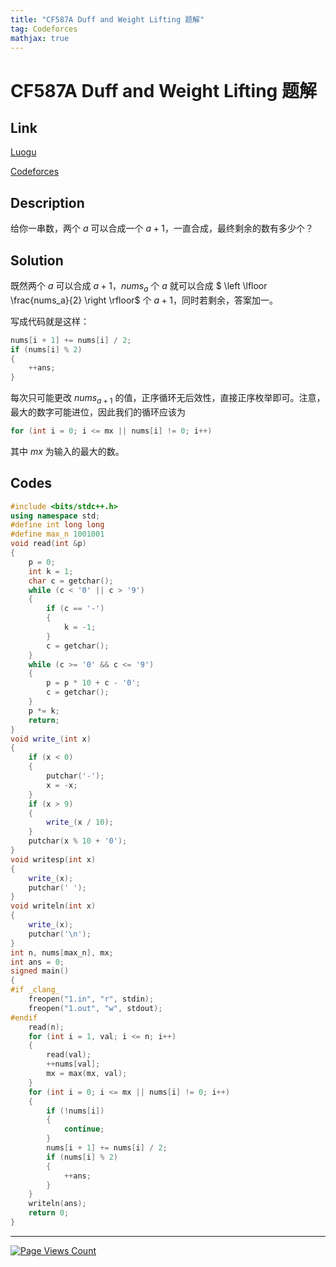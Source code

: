 ```yaml
---
title: "CF587A Duff and Weight Lifting 题解"
tag: Codeforces
mathjax: true
---
```


# CF587A Duff and Weight Lifting 题解

<!-- more -->


## Link

[Luogu](https://www.luogu.com.cn/problem/CF587A)

[Codeforces](https://codeforces.com/problemset/problem/587/A)

## Description

给你一串数，两个 $a$ 可以合成一个 $a + 1$，一直合成，最终剩余的数有多少个？

## Solution

既然两个 $a$ 可以合成 $a + 1$，$nums_a$ 个 $a$ 就可以合成 $ \left \lfloor \frac{nums_a}{2} \right \rfloor$ 个 $a + 1$，同时若剩余，答案加一。

写成代码就是这样：

```cpp
nums[i + 1] += nums[i] / 2;
if (nums[i] % 2)
{
    ++ans;
}
```

每次只可能更改 $nums_{a + 1}$ 的值，正序循环无后效性，直接正序枚举即可。注意，最大的数字可能进位，因此我们的循环应该为

```cpp
for (int i = 0; i <= mx || nums[i] != 0; i++)
```

其中 $mx$ 为输入的最大的数。

## Codes

```cpp
#include <bits/stdc++.h>
using namespace std;
#define int long long
#define max_n 1001001
void read(int &p)
{
    p = 0;
    int k = 1;
    char c = getchar();
    while (c < '0' || c > '9')
    {
        if (c == '-')
        {
            k = -1;
        }
        c = getchar();
    }
    while (c >= '0' && c <= '9')
    {
        p = p * 10 + c - '0';
        c = getchar();
    }
    p *= k;
    return;
}
void write_(int x)
{
    if (x < 0)
    {
        putchar('-');
        x = -x;
    }
    if (x > 9)
    {
        write_(x / 10);
    }
    putchar(x % 10 + '0');
}
void writesp(int x)
{
    write_(x);
    putchar(' ');
}
void writeln(int x)
{
    write_(x);
    putchar('\n');
}
int n, nums[max_n], mx;
int ans = 0;
signed main()
{
#if _clang_
    freopen("1.in", "r", stdin);
    freopen("1.out", "w", stdout);
#endif
    read(n);
    for (int i = 1, val; i <= n; i++)
    {
        read(val);
        ++nums[val];
        mx = max(mx, val);
    }
    for (int i = 0; i <= mx || nums[i] != 0; i++)
    {
        if (!nums[i])
        {
            continue;
        }
        nums[i + 1] += nums[i] / 2;
        if (nums[i] % 2)
        {
            ++ans;
        }
    }
    writeln(ans);
    return 0;
}
```

---

[![Page Views Count](https://badges.toozhao.com/badges/01GXQGTX3Q9S9FMKWNMRG4REBS/orange.svg)](https://badges.toozhao.com/stats/01GXQGTX3Q9S9FMKWNMRG4REBS "Get your own page views count badge on badges.toozhao.com")
